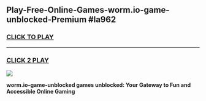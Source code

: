 
## Play-Free-Online-Games-worm.io-game-unblocked-Premium #la962
<h3>
<a href="https://premium.freeplayer.one?title=worm.io-game-unblocked&ref=8M">CLICK TO PLAY</a></h3>
<hr>

<h3>
<a href="https://premium.freeplayer.one?title=worm.io-game-unblocked&ref=8M">CLICK 2 PLAY</a>
  
</h3>

<a href="https://premium.freeplayer.one?title=worm.io-game-unblocked&ref=8M"><img src="https://clearcache.store/games.png"></a>


**worm.io-game-unblocked games unblocked: Your Gateway to Fun and Accessible Online Gaming**
